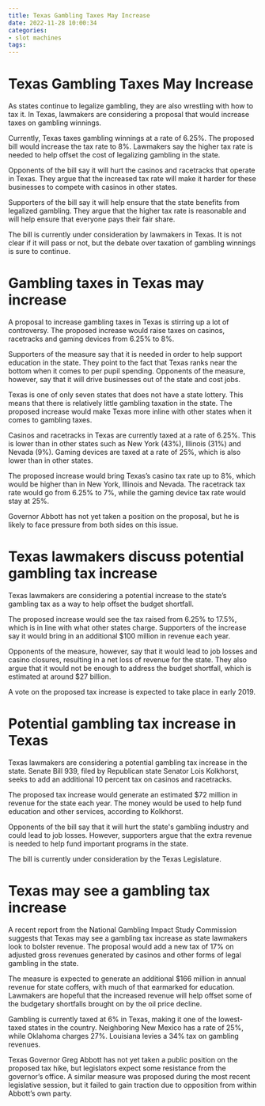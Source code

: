```yaml
---
title: Texas Gambling Taxes May Increase
date: 2022-11-28 10:00:34
categories:
- slot machines
tags:
---
```



#  Texas Gambling Taxes May Increase

As states continue to legalize gambling, they are also wrestling with how to tax it. In Texas, lawmakers are considering a proposal that would increase taxes on gambling winnings.

Currently, Texas taxes gambling winnings at a rate of 6.25%. The proposed bill would increase the tax rate to 8%. Lawmakers say the higher tax rate is needed to help offset the cost of legalizing gambling in the state.

Opponents of the bill say it will hurt the casinos and racetracks that operate in Texas. They argue that the increased tax rate will make it harder for these businesses to compete with casinos in other states.

Supporters of the bill say it will help ensure that the state benefits from legalized gambling. They argue that the higher tax rate is reasonable and will help ensure that everyone pays their fair share.

The bill is currently under consideration by lawmakers in Texas. It is not clear if it will pass or not, but the debate over taxation of gambling winnings is sure to continue.

#  Gambling taxes in Texas may increase

A proposal to increase gambling taxes in Texas is stirring up a lot of controversy. The proposed increase would raise taxes on casinos, racetracks and gaming devices from 6.25% to 8%.

Supporters of the measure say that it is needed in order to help support education in the state. They point to the fact that Texas ranks near the bottom when it comes to per pupil spending. Opponents of the measure, however, say that it will drive businesses out of the state and cost jobs.

Texas is one of only seven states that does not have a state lottery. This means that there is relatively little gambling taxation in the state. The proposed increase would make Texas more inline with other states when it comes to gambling taxes.

Casinos and racetracks in Texas are currently taxed at a rate of 6.25%. This is lower than in other states such as New York (43%), Illinois (31%) and Nevada (9%). Gaming devices are taxed at a rate of 25%, which is also lower than in other states.

The proposed increase would bring Texas’s casino tax rate up to 8%, which would be higher than in New York, Illinois and Nevada. The racetrack tax rate would go from 6.25% to 7%, while the gaming device tax rate would stay at 25%.

Governor Abbott has not yet taken a position on the proposal, but he is likely to face pressure from both sides on this issue.

#  Texas lawmakers discuss potential gambling tax increase

Texas lawmakers are considering a potential increase to the state’s gambling tax as a way to help offset the budget shortfall.

The proposed increase would see the tax raised from 6.25% to 17.5%, which is in line with what other states charge. Supporters of the increase say it would bring in an additional $100 million in revenue each year.

Opponents of the measure, however, say that it would lead to job losses and casino closures, resulting in a net loss of revenue for the state. They also argue that it would not be enough to address the budget shortfall, which is estimated at around $27 billion.

A vote on the proposed tax increase is expected to take place in early 2019.

#  Potential gambling tax increase in Texas

Texas lawmakers are considering a potential gambling tax increase in the state. Senate Bill 939, filed by Republican state Senator Lois Kolkhorst, seeks to add an additional 10 percent tax on casinos and racetracks.

The proposed tax increase would generate an estimated $72 million in revenue for the state each year. The money would be used to help fund education and other services, according to Kolkhorst.

Opponents of the bill say that it will hurt the state's gambling industry and could lead to job losses. However, supporters argue that the extra revenue is needed to help fund important programs in the state.

The bill is currently under consideration by the Texas Legislature.

#  Texas may see a gambling tax increase

A recent report from the National Gambling Impact Study Commission suggests that Texas may see a gambling tax increase as state lawmakers look to bolster revenue. The proposal would add a new tax of 17% on adjusted gross revenues generated by casinos and other forms of legal gambling in the state.

The measure is expected to generate an additional $166 million in annual revenue for state coffers, with much of that earmarked for education. Lawmakers are hopeful that the increased revenue will help offset some of the budgetary shortfalls brought on by the oil price decline.

Gambling is currently taxed at 6% in Texas, making it one of the lowest-taxed states in the country. Neighboring New Mexico has a rate of 25%, while Oklahoma charges 27%. Louisiana levies a 34% tax on gambling revenues.

Texas Governor Greg Abbott has not yet taken a public position on the proposed tax hike, but legislators expect some resistance from the governor’s office. A similar measure was proposed during the most recent legislative session, but it failed to gain traction due to opposition from within Abbott’s own party.